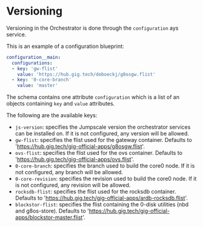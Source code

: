 # Versioning 

Versioning in the Orchestrator is done through the `configuration` ays service.

This is an example of a configuration blueprint:

```yaml
configuration__main:
  configurations:
  - key: 'gw-flist'
    value: 'https://hub.gig.tech/deboeckj/g8osgw.flist'
  - key: '0-core-branch'
    value: 'master'
```

The schema contains one attribute `configuration` which is a list of an objects containing `key` and `value` attributes.

The following are the available keys:

* `js-version`: specifies the Jumpscale version the orchestrator services can be installed on. If it is not configured, any version will be allowed.
* `gw-flist`: specifies the flist used for the gateway container. Defaults to 'https://hub.gig.tech/gig-official-apps/g8osgw.flist'.
* `ovs-flist`: specifies the flist used for the ovs container. Defaults to 'https://hub.gig.tech/gig-official-apps/ovs.flist'.
* `0-core-branch`: specifies the branch used to build the core0 node. If it is not configured, any branch will be allowed.
* `0-core-revision`: specifies the revision used to build the core0 node. If it is not configured, any revision will be allowed.
* `rocksdb-flist`: specifies the flist used for the rocksdb container. Defaults to 'https://hub.gig.tech/gig-official-apps/ardb-rocksdb.flist'.
* `blockstor-flist`: specifies the flist containing the 0-disk utilities (nbd and g8os-store). Defaults to 'https://hub.gig.tech/gig-official-apps/blockstor-master.flist'.

